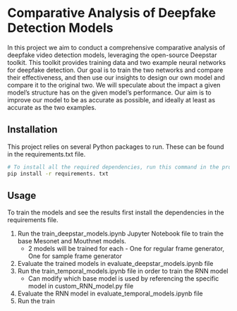 # Comparative Analysis of Deepfake Detection Models

In this project we aim to conduct a comprehensive comparative analysis of deepfake video detection models, leveraging the open-source Deepstar toolkit. This toolkit provides training data and two example neural networks for deepfake detection. Our goal is to train the two networks and compare their effectiveness, and then use our insights to design our own model and compare it to the original two. We will speculate about the impact a given model’s structure has on the given model’s performance. Our aim is to improve our model to be as accurate as possible, and ideally at least as accurate as the two examples.

## Installation

This project relies on several Python packages to run. These can be found in the requirements.txt file.

```bash
# To install all the required dependencies, run this command in the project directory
pip install -r requirements. txt
```

## Usage

To train the models and see the results first install the dependencies in the requirements file.

1. Run the train_deepstar_models.ipynb Jupyter Notebook file to train the base Mesonet and Mouthnet models. 
    - 2 models will be trained for each - One for regular frame generator, One for sample frame generator
2. Evaluate the trained models in evaluate_deepstar_models.ipynb file
3. Run the train_temporal_models.ipynb file in order to train the RNN model
    - Can modify which base model is used by referencing the specific model in custom_RNN_model.py file
4. Evaluate the RNN model in evaluate_temporal_models.ipynb file
5. Run the train